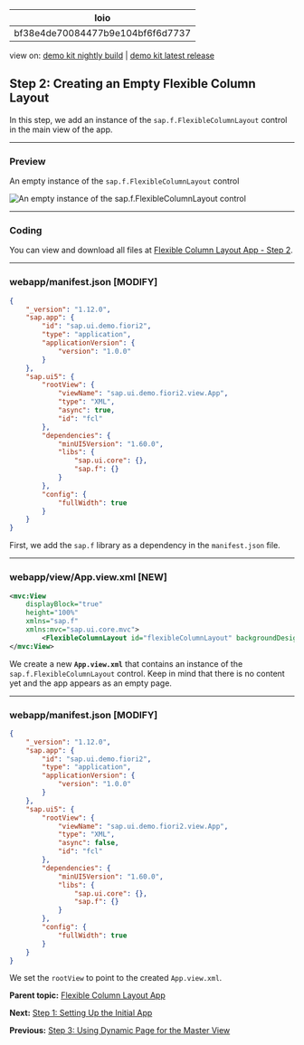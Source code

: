 <!-- loiobf38e4de70084477b9e104bf6f6d7737 -->

| loio |
| -----|
| bf38e4de70084477b9e104bf6f6d7737 |

<div id="loio">

view on: [demo kit nightly build](https://openui5nightly.hana.ondemand.com/#/topic/bf38e4de70084477b9e104bf6f6d7737) | [demo kit latest release](https://openui5.hana.ondemand.com/#/topic/bf38e4de70084477b9e104bf6f6d7737)</div>

## Step 2: Creating an Empty Flexible Column Layout

In this step, we add an instance of the `sap.f.FlexibleColumnLayout` control in the main view of the app.

***

<a name="loiobf38e4de70084477b9e104bf6f6d7737__section_ed2_4dd_lbb"/>

### Preview

   
  
<a name="loiobf38e4de70084477b9e104bf6f6d7737__fig_r1j_pst_mr"/>An empty instance of the `sap.f.FlexibleColumnLayout` control

 ![](loio533d16592a7046e195278bf367507756_HiRes.png "An empty instance of the sap.f.FlexibleColumnLayout
					control") 

***

<a name="loiobf38e4de70084477b9e104bf6f6d7737__section_yzh_v3j_l4b"/>

### Coding

You can view and download all files at [Flexible Column Layout App - Step 2](https://openui5.hana.ondemand.com/#/sample/sap.f.tutorial.fiori2.02/preview).

***

<a name="loiobf38e4de70084477b9e104bf6f6d7737__section_cyn_x3j_l4b"/>

### webapp/manifest.json \[MODIFY\]

``` json
{
	"_version": "1.12.0",
	"sap.app": {
		"id": "sap.ui.demo.fiori2",
		"type": "application",
		"applicationVersion": {
			"version": "1.0.0"
		}
	},
	"sap.ui5": {
		"rootView": {
			"viewName": "sap.ui.demo.fiori2.view.App",
			"type": "XML",
			"async": true,
			"id": "fcl"
		},
		"dependencies": {
			"minUI5Version": "1.60.0",
			"libs": {
				"sap.ui.core": {},
				"sap.f": {}
			}
		},
		"config": {
			"fullWidth": true
		}
	}
}
```

First, we add the `sap.f` library as a dependency in the `manifest.json` file.

***

<a name="loiobf38e4de70084477b9e104bf6f6d7737__section_w1v_z3j_l4b"/>

### webapp/view/App.view.xml \[NEW\]

``` xml
<mvc:View
	displayBlock="true"
	height="100%"
	xmlns="sap.f"
	xmlns:mvc="sap.ui.core.mvc">
		<FlexibleColumnLayout id="flexibleColumnLayout" backgroundDesign="Solid"></FlexibleColumnLayout>
</mvc:View>
```

We create a new **`App.view.xml`** that contains an instance of the `sap.f.FlexibleColumnLayout` control. Keep in mind that there is no content yet and the app appears as an empty page.

***

<a name="loiobf38e4de70084477b9e104bf6f6d7737__section_fd2_4dd_lbb"/>

### webapp/manifest.json \[MODIFY\]

``` json
{
	"_version": "1.12.0",
	"sap.app": {
		"id": "sap.ui.demo.fiori2",
		"type": "application",
		"applicationVersion": {
			"version": "1.0.0"
		}
	},
	"sap.ui5": {
		"rootView": {
			"viewName": "sap.ui.demo.fiori2.view.App",
			"type": "XML",
			"async": false,
			"id": "fcl"
		},
		"dependencies": {
			"minUI5Version": "1.60.0",
			"libs": {
				"sap.ui.core": {},
				"sap.f": {}
			}
		},
		"config": {
			"fullWidth": true
		}
	}
}
```

We set the `rootView` to point to the created `App.view.xml`.

**Parent topic:** [Flexible Column Layout App](Flexible_Column_Layout_App_c4de2df.md "In this tutorial, we showcase how to structure your OpenUI5 app using the layout patterns that comply with the SAP Fiori design guidelines.")

**Next:** [Step 1: Setting Up the Initial App](Step_1_Setting_Up_the_Initial_App_59b772b.md "We start by setting up a basic OpenUI5 app for this tutorial.")

**Previous:** [Step 3: Using Dynamic Page for the Master View](Step_3_Using_Dynamic_Page_for_the_Master_View_0830bce.md "In this step, we create the master view of the app using sap.f.DynamicPage control.")

